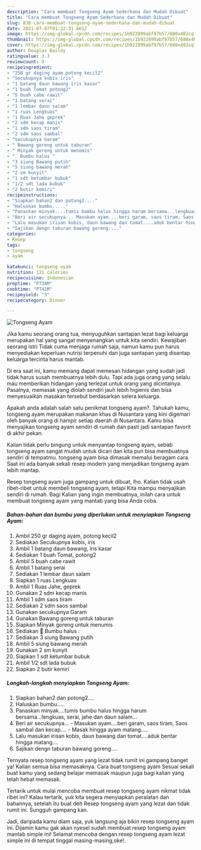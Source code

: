 ```yaml
---
description: "Cara membuat Tongseng Ayam Sederhana dan Mudah Dibuat"
title: "Cara membuat Tongseng Ayam Sederhana dan Mudah Dibuat"
slug: 838-cara-membuat-tongseng-ayam-sederhana-dan-mudah-dibuat
date: 2021-07-07T01:22:31.661Z
image: https://img-global.cpcdn.com/recipes/1b922899abf97b57/680x482cq70/tongseng-ayam-foto-resep-utama.jpg
thumbnail: https://img-global.cpcdn.com/recipes/1b922899abf97b57/680x482cq70/tongseng-ayam-foto-resep-utama.jpg
cover: https://img-global.cpcdn.com/recipes/1b922899abf97b57/680x482cq70/tongseng-ayam-foto-resep-utama.jpg
author: Douglas Bailey
ratingvalue: 3.3
reviewcount: 9
recipeingredient:
- "250 gr daging ayam potong kecil2"
- "Secukupnya kobis iris"
- "1 batang daun bawang iris kasar"
- "1 buah Tomat potong2"
- "5 buah cabe rawit"
- "1 batang serai"
- "1 lembar daun salam"
- "1 ruas Lengkuas"
- "1 Ruas Jahe geprek"
- "2 sdm kecap manis"
- "1 sdm saos tiram"
- "2 sdm saos sambal"
- "secukupnya Garam"
- " Bawang goreng untuk taburan"
- " Minyak goreng untuk menumis"
- "  Bumbu halus "
- "3 siung Bawang putih"
- "5 siung bawang merah"
- "2 sm kunyit"
- "1 sdt ketumbar bubuk"
- "1/2 sdt lada bubuk"
- "2 butir kemiri"
recipeinstructions:
- "Siapkan bahan2 dan potong2...."
- "Haluskan bumbu....."
- "Panaskan minyak....tumis bumbu halus hingga harum bersama...lengkuas, serai, jahe dan daun salam..."
- "Beri air secukupnya... Masukan ayam....beri garam, saos tiram, Saos sambal dan kecap.... Masak hingga ayam matang....."
- "Lalu masukan irisan kobis, daun bawang dan tomat....aduk bentar hingga matang...."
- "Sajikan dengn taburan bawang goreng...."
categories:
- Resep
tags:
- tongseng
- ayam

katakunci: tongseng ayam 
nutrition: 121 calories
recipecuisine: Indonesian
preptime: "PT38M"
cooktime: "PT41M"
recipeyield: "3"
recipecategory: Dinner

---
```



![Tongseng Ayam](https://img-global.cpcdn.com/recipes/1b922899abf97b57/680x482cq70/tongseng-ayam-foto-resep-utama.jpg)

Jika kamu seorang orang tua, menyuguhkan santapan lezat bagi keluarga merupakan hal yang sangat menyenangkan untuk kita sendiri. Kewajiban seorang istri Tidak cuma menjaga rumah saja, namun kamu pun harus menyediakan keperluan nutrisi terpenuhi dan juga santapan yang disantap keluarga tercinta harus mantab.

Di era  saat ini, kamu memang dapat memesan hidangan yang sudah jadi tidak harus susah membuatnya lebih dulu. Tapi ada juga orang yang selalu mau memberikan hidangan yang terlezat untuk orang yang dicintainya. Pasalnya, memasak yang diolah sendiri jauh lebih higienis dan bisa menyesuaikan masakan tersebut berdasarkan selera keluarga. 



Apakah anda adalah salah satu penikmat tongseng ayam?. Tahukah kamu, tongseng ayam merupakan makanan khas di Nusantara yang kini digemari oleh banyak orang di hampir setiap daerah di Nusantara. Kamu bisa menyajikan tongseng ayam sendiri di rumah dan pasti jadi santapan favorit di akhir pekan.

Kalian tidak perlu bingung untuk menyantap tongseng ayam, sebab tongseng ayam sangat mudah untuk dicari dan kita pun bisa membuatnya sendiri di tempatmu. tongseng ayam bisa dimasak memalui beragam cara. Saat ini ada banyak sekali resep modern yang menjadikan tongseng ayam lebih mantap.

Resep tongseng ayam juga gampang untuk dibuat, lho. Kalian tidak usah ribet-ribet untuk membeli tongseng ayam, tetapi Kita mampu menyajikan sendiri di rumah. Bagi Kalian yang ingin membuatnya, inilah cara untuk membuat tongseng ayam yang mantab yang bisa Anda coba.

<!--inarticleads1-->

##### Bahan-bahan dan bumbu yang diperlukan untuk menyiapkan Tongseng Ayam:

1. Ambil 250 gr daging ayam, potong kecil2
1. Sediakan Secukupnya kobis, iris
1. Ambil 1 batang daun bawang, iris kasar
1. Sediakan 1 buah Tomat, potong2
1. Ambil 5 buah cabe rawit
1. Ambil 1 batang serai
1. Sediakan 1 lembar daun salam
1. Siapkan 1 ruas Lengkuas
1. Ambil 1 Ruas Jahe, geprek
1. Gunakan 2 sdm kecap manis
1. Ambil 1 sdm saos tiram
1. Sediakan 2 sdm saos sambal
1. Gunakan secukupnya Garam
1. Gunakan  Bawang goreng untuk taburan
1. Siapkan  Minyak goreng untuk menumis
1. Sediakan  🌼 Bumbu halus :
1. Sediakan 3 siung Bawang putih
1. Ambil 5 siung bawang merah
1. Gunakan 2 sm kunyit
1. Siapkan 1 sdt ketumbar bubuk
1. Ambil 1/2 sdt lada bubuk
1. Siapkan 2 butir kemiri




<!--inarticleads2-->

##### Langkah-langkah menyiapkan Tongseng Ayam:

1. Siapkan bahan2 dan potong2....
1. Haluskan bumbu.....
1. Panaskan minyak....tumis bumbu halus hingga harum bersama...lengkuas, serai, jahe dan daun salam...
1. Beri air secukupnya... - Masukan ayam....beri garam, saos tiram, Saos sambal dan kecap.... - Masak hingga ayam matang.....
1. Lalu masukan irisan kobis, daun bawang dan tomat....aduk bentar hingga matang....
1. Sajikan dengn taburan bawang goreng....




Ternyata resep tongseng ayam yang lezat tidak rumit ini gampang banget ya! Kalian semua bisa memasaknya. Cara buat tongseng ayam Sesuai sekali buat kamu yang sedang belajar memasak maupun juga bagi kalian yang telah hebat memasak.

Tertarik untuk mulai mencoba membuat resep tongseng ayam nikmat tidak ribet ini? Kalau tertarik, yuk kita segera menyiapkan peralatan dan bahannya, setelah itu buat deh Resep tongseng ayam yang lezat dan tidak rumit ini. Sungguh gampang kan. 

Jadi, daripada kamu diam saja, yuk langsung aja bikin resep tongseng ayam ini. Dijamin kamu gak akan nyesel sudah membuat resep tongseng ayam mantab simple ini! Selamat mencoba dengan resep tongseng ayam lezat simple ini di tempat tinggal masing-masing,oke!.


